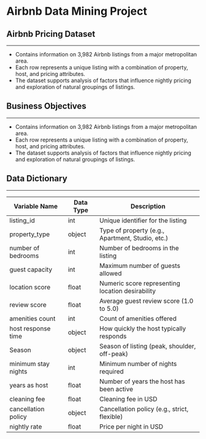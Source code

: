 # Airbnb Data Mining Project

## Airbnb Pricing Dataset

---

- Contains information on 3,982 Airbnb listings from a major metropolitan area.
- Each row represents a unique listing with a combination of property, host, and pricing attributes.
- The dataset supports analysis of factors that influence nightly pricing and exploration of natural groupings of listings.

## Business Objectives

---

- Contains information on 3,982 Airbnb listings from a major metropolitan area.
- Each row represents a unique listing with a combination of property, host, and pricing attributes.
- The dataset supports analysis of factors that influence nightly pricing and exploration of natural groupings of listings.

## Data Dictionary

---

| Variable Name       | Data Type | Description                                      |
| ------------------- | --------- | ------------------------------------------------ |
| listing_id          | int       | Unique identifier for the listing                |
| property_type       | object    | Type of property (e.g., Apartment, Studio, etc.) |
| number of bedrooms  | int       | Number of bedrooms in the listing                |
| guest capacity      | int       | Maximum number of guests allowed                 |
| location score      | float     | Numeric score representing location desirability |
| review score        | float     | Average guest review score (1.0 to 5.0)          |
| amenities count     | int       | Count of amenities offered                       |
| host response time  | object    | How quickly the host typically responds          |
| Season              | object    | Season of listing (peak, shoulder, off-peak)     |
| minimum stay nights | int       | Minimum number of nights required                |
| years as host       | float     | Number of years the host has been active         |
| cleaning fee        | float     | Cleaning fee in USD                              |
| cancellation policy | object    | Cancellation policy (e.g., strict, flexible)     |
| nightly rate        | float     | Price per night in USD                           |
